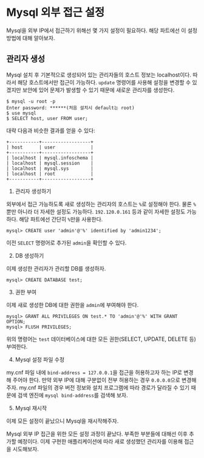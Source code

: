 # Mysql 외부 접근 설정

Mysql을 외부 IP에서 접근하기 위해선 몇 가지 설정이 필요하다. 해당 파트에선 이 설정 방법에 대해 알아보자.

## 관리자 생성

Mysql 설치 후 기본적으로 생성되어 있는 관리자들의 호스트 정보는 localhost이다. 따라서 해당 호스트에서만 접근이 가능하다. `update` 명령어를 사용해 설정을 변경할 수 있겠지만 보안에 있어 문제가 발생할 수 있기 때문에 새로운 관리자를 생성한다.

```
$ mysql -u root -p
Enter password: ******(처음 설치시 default는 root)
$ use mysql
$ SELECT host, user FROM user;
```

대략 다음과 비슷한 결과를 얻을 수 있다:

```
+-----------+------------------+
| host      | user             |
+-----------+------------------+
| localhost | mysql.infoschema |
| localhost | mysql.session    |
| localhost | mysql.sys        |
| localhost | root             |
+-----------+------------------+
```

1. 관리자 생성하기

외부에서 접근 가능하도록 새로 생성하는 관리자의 호스트는 `%`로 설정해야 한다. 물론 `%`뿐만 아니라 더 자세한 설정도 가능하다. `192.120.0.161` 등과 같이 자세한 설정도 가능하다. 해당 파트에선 간단히 `%`만을 사용한다.

```
mysql> CREATE user 'admin'@'%' identified by 'admin1234';
```

이전 `SELECT` 명령어로 추가된 `admin`을 확인할 수 있다.

2. DB 생성하기

이제 생성한 관리자가 관리할 DB를 생성하자.

```
mysql> CREATE DATABASE test;
```

3. 권한 부여

이제 새로 생성한 DB에 대한 권한을 `admin`에 부여해야 한다.

```
mysql> GRANT ALL PRIVILEGES ON test.* TO 'admin'@'%' WITH GRANT OPTION;
mysql> FLUSH PRIVILEGES;
```

위의 명령어는 `test` 데이터베이스에 대한 모든 권한(SELECT, UPDATE, DELETE 등) 부여한다.

4. Mysql 설정 파일 수정

my.cnf 파일 내에 `bind-address = 127.0.0.1`을 접근을 허용하고자 하는 IP로 변경해 주어야 한다. 만약 외부 IP에 대해 구분없이 전부 허용하는 경우 `0.0.0.0`으로 변경해주자. my.cnf 파일의 경우 버전 정보와 설치 프로그램에 따라 경로가 달라질 수 있기 때문에 검색 엔진에 `mysql bind-address`를 검색해 보자.

5. Mysql 재시작

이제 모든 설정이 끝났으니 Mysql을 재시작해주자.

Mysql 외부 IP 접근을 위한 모든 설정 과정이 끝났다. 부족한 부분들에 대해선 이후 추가할 예정이다. 이제 구현한 애플리케이션에 따라 새로 생성했던 관리자를 이용해 접근을 시도해보자.